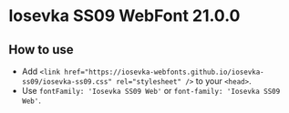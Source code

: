 # Iosevka SS09 WebFont 21.0.0

## How to use

- Add `<link href="https://iosevka-webfonts.github.io/iosevka-ss09/iosevka-ss09.css" rel="stylesheet" />` to your `<head>`.
- Use `fontFamily: 'Iosevka SS09 Web'` or `font-family: 'Iosevka SS09 Web'`.

